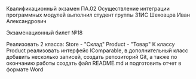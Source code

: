 Квалификационный экзамен ПА.02 Осуществление интеграции программных модулей выполнил студент группы 31ИС Шеховцов Иван Александрович

Экзаменационный билет №18

Реализовать 2 класса:
  Store - "Склад"
  Product - "Товар"
К классу Product реализовать интерфейс IComparable, в дополнительный класс добавить несколько записей, cоздать репозиторий Git, а также по окончанию работы создать файл README.md и подготовить отчет в формате Word
